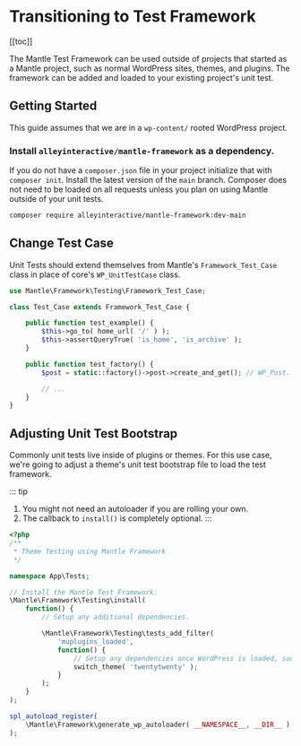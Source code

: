 # Transitioning to Test Framework

[[toc]]

The Mantle Test Framework can be used outside of projects that started as a
Mantle project, such as normal WordPress sites, themes, and plugins. The
framework can be added and loaded to your existing project's unit test.

## Getting Started

This guide assumes that we are in a `wp-content/` rooted WordPress project.

### Install `alleyinteractive/mantle-framework` as a dependency.

If you do not have a `composer.json` file in your project initialize that with
`composer init`. Install the latest version of the `main` branch. Composer does
not need to be loaded on all requests unless you plan on using Mantle outside of
your unit tests.

```bash
composer require alleyinteractive/mantle-framework:dev-main
```

## Change Test Case

Unit Tests should extend themselves from Mantle's `Framework_Test_Case` class
in place of core's `WP_UnitTestCase` class.

```php
use Mantle\Framework\Testing\Framework_Test_Case;

class Test_Case extends Framework_Test_Case {

	public function test_example() {
		$this->go_to( home_url( '/' ) );
		$this->assertQueryTrue( 'is_home', 'is_archive' );
	}

	public function test_factory() {
		$post = static::factory()->post->create_and_get(); // WP_Post.

		// ...
	}
}
```

## Adjusting Unit Test Bootstrap

Commonly unit tests live inside of plugins or themes. For this use case, we're
going to adjust a theme's unit test bootstrap file to load the test framework.

::: tip
1. You might not need an autoloader if you are rolling your own.
2. The callback to `install()` is completely optional.
:::

```php
<?php
/**
 * Theme Testing using Mantle Framework
 */

namespace App\Tests;

// Install the Mantle Test Framework.
\Mantle\Framework\Testing\install(
	function() {
		// Setup any additional dependencies.

		\Mantle\Framework\Testing\tests_add_filter(
			'muplugins_loaded',
			function() {
				// Setup any dependencies once WordPress is loaded, such as themes.
				switch_theme( 'twentytwenty' );
			}
		);
	}
);

spl_autoload_register(
	\Mantle\Framework\generate_wp_autoloader( __NAMESPACE__, __DIR__ )
);
```
